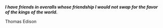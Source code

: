_**I have friends in overalls whose friendship I would not swap for the favor of the kings of the world.**_

Thomas Edison